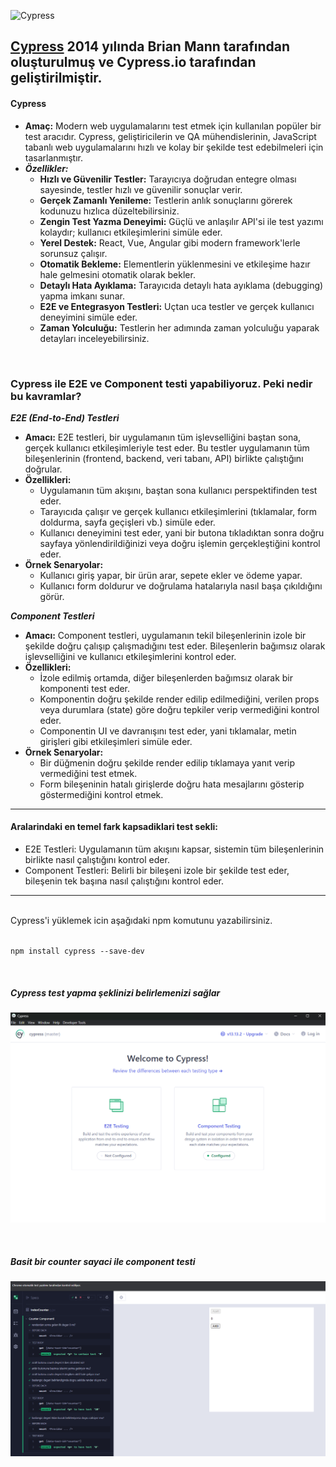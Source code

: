 ![Cypress](https://www.cypress.io/cypress_logo_social.png)

## [Cypress](https://www.cypress.io// "Test. Automate. Accelerate.") 2014 yılında Brian Mann tarafından oluşturulmuş ve Cypress.io tarafından geliştirilmiştir.

#### Cypress
- **Amaç:** Modern web uygulamalarını test etmek için kullanılan popüler bir test aracıdır. Cypress, geliştiricilerin ve QA mühendislerinin, JavaScript tabanlı web uygulamalarını hızlı ve kolay bir şekilde test edebilmeleri için tasarlanmıştır.
- **_Özellikler:_**
  * **Hızlı ve Güvenilir Testler:** Tarayıcıya doğrudan entegre olması sayesinde, testler hızlı ve güvenilir sonuçlar verir.
  * **Gerçek Zamanlı Yenileme:** Testlerin anlık sonuçlarını görerek kodunuzu hızlıca düzeltebilirsiniz.
  * **Zengin Test Yazma Deneyimi:** Güçlü ve anlaşılır API'si ile test yazımı kolaydır; kullanıcı etkileşimlerini simüle eder.
  * **Yerel Destek:** React, Vue, Angular gibi modern framework'lerle sorunsuz çalışır.
  * **Otomatik Bekleme:** Elementlerin yüklenmesini ve etkileşime hazır hale gelmesini otomatik olarak bekler.
  * **Detaylı Hata Ayıklama:** Tarayıcıda detaylı hata ayıklama (debugging) yapma imkanı sunar.
  * **E2E ve Entegrasyon Testleri:** Uçtan uca testler ve gerçek kullanıcı deneyimini simüle eder.
  * **Zaman Yolculuğu:** Testlerin her adımında zaman yolculuğu yaparak detayları inceleyebilirsiniz.

<br/>

### Cypress ile E2E ve Component testi yapabiliyoruz. Peki nedir bu kavramlar?
**_E2E (End-to-End) Testleri_**
 * **Amacı:** E2E testleri, bir uygulamanın tüm işlevselliğini baştan sona, gerçek kullanıcı etkileşimleriyle test eder. Bu testler uygulamanın tüm bileşenlerinin (frontend, backend, veri tabanı, API) birlikte çalıştığını doğrular.
 * **Özellikleri:**
    - Uygulamanın tüm akışını, baştan sona kullanıcı perspektifinden test eder.
    - Tarayıcıda çalışır ve gerçek kullanıcı etkileşimlerini (tıklamalar, form doldurma, sayfa geçişleri vb.) simüle eder.
    - Kullanıcı deneyimini test eder, yani bir butona tıkladıktan sonra doğru sayfaya yönlendirildiğinizi veya doğru işlemin gerçekleştiğini kontrol eder.
* **Örnek Senaryolar:**
  - Kullanıcı giriş yapar, bir ürün arar, sepete ekler ve ödeme yapar.
  - Kullanıcı form doldurur ve doğrulama hatalarıyla nasıl başa çıkıldığını görür.

**_Component Testleri_**
 * **Amacı:** Component testleri, uygulamanın tekil bileşenlerinin izole bir şekilde doğru çalışıp çalışmadığını test eder. Bileşenlerin bağımsız olarak işlevselliğini ve kullanıcı etkileşimlerini kontrol eder.
 * **Özellikleri:**
    - İzole edilmiş ortamda, diğer bileşenlerden bağımsız olarak bir komponenti test eder.
    - Komponentin doğru şekilde render edilip edilmediğini, verilen props veya durumlara (state) göre doğru tepkiler verip vermediğini kontrol eder.
    - Componentin UI ve davranışını test eder, yani tıklamalar, metin girişleri gibi etkileşimleri simüle eder.
 * **Örnek Senaryolar:**
   - Bir düğmenin doğru şekilde render edilip tıklamaya yanıt verip vermediğini test etmek.
   - Form bileşeninin hatalı girişlerde doğru hata mesajlarını gösterip göstermediğini kontrol etmek.
  
<hr>

#### Aralarindaki en temel fark kapsadiklari test sekli:
- E2E Testleri: Uygulamanın tüm akışını kapsar, sistemin tüm bileşenlerinin birlikte nasıl çalıştığını kontrol eder.
- Component Testleri: Belirli bir bileşeni izole bir şekilde test eder, bileşenin tek başına nasıl çalıştığını kontrol eder.

<hr>

<br>
Cypress'i yüklemek icin aşağıdaki npm komutunu yazabilirsiniz.
<br><br>

`
    npm install cypress --save-dev
`

<br>

##### Cypress test yapma şeklinizi belirlemenizi sağlar

![Test2](public/test2.png)

<br>

##### Basit bir counter sayaci ile component testi

![Test1](public/test1.png)